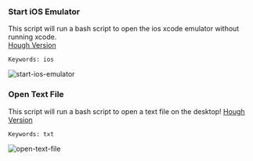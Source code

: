 ### Start iOS Emulator

This script will run a bash script to open the ios xcode emulator without running xcode.  
[Hough Version](https://github.com/chrishough/my-configurations/raw/master/software/alfredapp/studio/start-ios-emulator.alfredworkflow)

```
Keywords: ios
```

![start-ios-emulator](https://github.com/chrishough/my-configurations/raw/master/graphics/alfred-screenshots/start-ios-emulator.png)

### Open Text File

This script will run a bash script to open a text file on the desktop!
[Hough Version](https://github.com/chrishough/my-configurations/raw/master/software/alfredapp/studio/open-text-file.alfredworkflow)

```
Keywords: txt
```

![open-text-file](https://github.com/chrishough/my-configurations/raw/master/graphics/alfred-screenshots/open-text-file.png)
